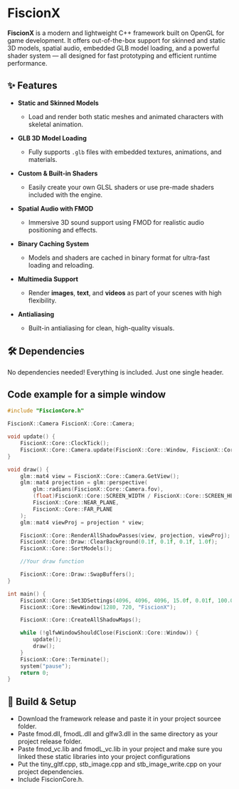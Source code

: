 # FiscionX

**FiscionX** is a modern and lightweight C++ framework built on OpenGL for game development. It offers out-of-the-box support for skinned and static 3D models, spatial audio, embedded GLB model loading, and a powerful shader system — all designed for fast prototyping and efficient runtime performance.

## ✨ Features

- **Static and Skinned Models**
  - Load and render both static meshes and animated characters with skeletal animation.
  
- **GLB 3D Model Loading**
  - Fully supports `.glb` files with embedded textures, animations, and materials.
  
- **Custom & Built-in Shaders**
  - Easily create your own GLSL shaders or use pre-made shaders included with the engine.
  
- **Spatial Audio with FMOD**
  - Immersive 3D sound support using FMOD for realistic audio positioning and effects.
  
- **Binary Caching System**
  - Models and shaders are cached in binary format for ultra-fast loading and reloading.

- **Multimedia Support**
  - Render **images**, **text**, and **videos** as part of your scenes with high flexibility.
  
- **Antialiasing**
  - Built-in antialiasing for clean, high-quality visuals.

## 🛠 Dependencies
No dependencies needed! Everything is included. Just one single header.

## Code example for a simple window
```cpp
#include "FiscionCore.h"

FiscionX::Camera FiscionX::Core::Camera;

void update() {
    FiscionX::Core::ClockTick();
    FiscionX::Core::Camera.update(FiscionX::Core::Window, FiscionX::Core::deltaTime);
}

void draw() {
    glm::mat4 view = FiscionX::Core::Camera.GetView();
    glm::mat4 projection = glm::perspective(
        glm::radians(FiscionX::Core::Camera.fov),
        (float)FiscionX::Core::SCREEN_WIDTH / FiscionX::Core::SCREEN_HEIGHT,
        FiscionX::Core::NEAR_PLANE,
        FiscionX::Core::FAR_PLANE
    );
    glm::mat4 viewProj = projection * view;

    FiscionX::Core::RenderAllShadowPasses(view, projection, viewProj);
    FiscionX::Core::Draw::ClearBackground(0.1f, 0.1f, 0.1f, 1.0f);
    FiscionX::Core::SortModels();

    //Your draw function

    FiscionX::Core::Draw::SwapBuffers();
}

int main() {
    FiscionX::Core::Set3DSettings(4096, 4096, 4096, 15.0f, 0.01f, 100.0f);
    FiscionX::Core::NewWindow(1280, 720, "FiscionX");

    FiscionX::Core::CreateAllShadowMaps();

    while (!glfwWindowShouldClose(FiscionX::Core::Window)) {
        update();
        draw();
    }
    FiscionX::Core::Terminate();
    system("pause");
    return 0;
}
```

## 🔧 Build & Setup
- Download the framework release and paste it in your project sourcee folder.
- Paste fmod.dll, fmodL.dll and glfw3.dll in the same directory as your project release folder.
- Paste fmod_vc.lib and fmodL_vc.lib in your project and make sure you linked these static libraries into your project configurations
- Put the tiny_gltf.cpp, stb_image.cpp and stb_image_write.cpp on your project dependencies.
- Include FiscionCore.h.
